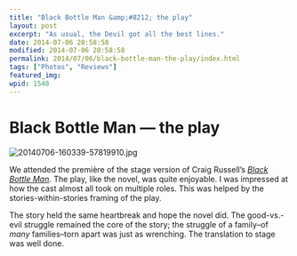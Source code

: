 ```yaml
---
title: "Black Bottle Man &amp;#8212; the play"
layout: post
excerpt: "As usual, the Devil got all the best lines."
date: 2014-07-06 20:58:58
modified: 2014-07-06 20:58:58
permalink: 2014/07/06/black-bottle-man-the-play/index.html
tags: ["Photos", "Reviews"]
featured_img: 
wpid: 1548
---
```


# Black Bottle Man &#8212; the play

![20140706-160339-57819910.jpg](http://patrickjohanneson.com/wp-content/uploads/2014/07/20140706-160339-57819910-600x577.jpg)

We attended the première of the stage version of Craig Russell’s [*Black Bottle Man*](http://patrickjohanneson.com/2010/05/06/review-black-bottle-man/). The play, like the novel, was quite enjoyable. I was impressed at how the cast almost all took on multiple roles. This was helped by the stories-within-stories framing of the play.

The story held the same heartbreak and hope the novel did. The good-vs.-evil struggle remained the core of the story; the struggle of a family–of *many* families–torn apart was just as wrenching. The translation to stage was well done.